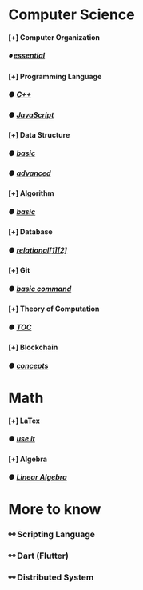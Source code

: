 

# Computer Science
#### [+] Computer Organization 
##### &#x23fa; [essential](./fundamental/Computer_Organization.md)

#### [+] Programming Language 
##### &#x25cf; [C++](./programming_language/conceptC++.md)
##### &#x25cf; [JavaScript](./programming_language/JS/)

#### [+] Data Structure 
##### &#x25cf; [basic](./data_structure/dataStructureBasic.md)
##### &#x25cf; [advanced](./data_structure/dataStructureAdvanced.md)

#### [+] Algorithm 
##### &#x25cf; [basic](./algorithm/)

#### [+] Database 
##### &#x25cf; [relational](./database/)[[1]](./database/relationalDatabase_1.md)[[2]](./database/relationalDatabase_2.md)

#### [+] Git 
##### &#x25cf; [basic command](./fundamental/Git.md)

#### [+] Theory of Computation 
##### &#x25cf; [TOC](./fundamental/TOC.md)

#### [+] Blockchain 
##### &#x25cf; [concepts](./blockchain/blockchain-concept.md)

# Math
#### [+] LaTex 
##### &#x25cf; [use it](./LaTex/LaTex.md)

#### [+] Algebra  
##### &#x25cf; [Linear Algebra](./Math/linearAlgebra.md)


# More to know

### &#x26af; Scripting Language

### &#x26af; Dart (Flutter)

### &#x26af; Distributed System
